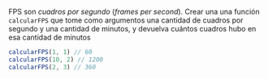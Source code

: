 FPS son _cuadros por segundo_ (_frames per second_). Crear una una función `calcularFPS` que tome como argumentos una cantidad de cuadros por segundo y una cantidad de minutos, y devuelva cuántos cuadros hubo en esa cantidad de minutos

```javascript
calcularFPS(1, 1) // 60
calcularFPS(10, 2) // 1200
calcularFPS(2, 3) // 360
```